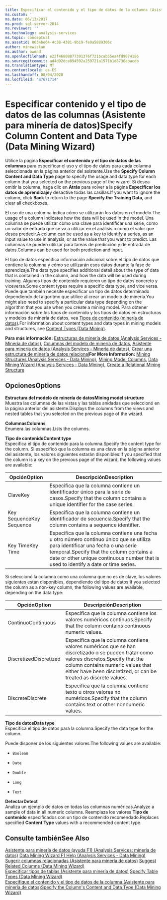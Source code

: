 ```yaml
---
title: Especificar el contenido y el tipo de datos de la columna (Asistente para minería de datos) | Microsoft Docs
ms.custom: ''
ms.date: 06/13/2017
ms.prod: sql-server-2014
ms.reviewer: ''
ms.technology: analysis-services
ms.topic: conceptual
ms.assetid: 0634be64-4c38-4381-9b19-fe9a5889306c
author: minewiskan
ms.author: owend
ms.openlocfilehash: e22f46808877391376f721bcab55ea4fd9074186
ms.sourcegitcommit: ad4d92dce894592a259721a1571b1d8736abacdb
ms.translationtype: MT
ms.contentlocale: es-ES
ms.lasthandoff: 08/04/2020
ms.locfileid: "87671714"
---
```

# <a name="specify-column-content-and-data-type-data-mining-wizard"></a><span data-ttu-id="0c363-102">Especificar contenido y el tipo de datos de las columnas (Asistente para minería de datos)</span><span class="sxs-lookup"><span data-stu-id="0c363-102">Specify Column Content and Data Type (Data Mining Wizard)</span></span>
  <span data-ttu-id="0c363-103">Utilice la página **Especificar el contenido y el tipo de datos de las columnas** para especificar el uso y el tipo de datos para cada columna seleccionada en la página anterior del asistente.</span><span class="sxs-lookup"><span data-stu-id="0c363-103">Use the **Specify Column Content and Data Type** page to specify the usage and data type for each column that you selected on the previous page of the wizard.</span></span> <span data-ttu-id="0c363-104">Si desea omitir la columna, haga clic en **Atrás** para volver a la página **Especificar los datos de aprendizaje**y desactive todas las casillas.</span><span class="sxs-lookup"><span data-stu-id="0c363-104">If you want to ignore the column, click **Back** to return to the page **Specify the Training Data**, and clear all checkboxes.</span></span>  
  
 <span data-ttu-id="0c363-105">El uso de una columna indica cómo se utilizarán los datos en el modelo.</span><span class="sxs-lookup"><span data-stu-id="0c363-105">The usage of a column indicates how the data will be used in the model.</span></span> <span data-ttu-id="0c363-106">Una columna se puede utilizar como una clave para identificar una serie, como un valor de entrada que se va a utilizar en el análisis o como el valor que desea predecir.</span><span class="sxs-lookup"><span data-stu-id="0c363-106">A column can be used as a key to identify a series, as an input value to use in analysis, or as the value that you want to predict.</span></span> <span data-ttu-id="0c363-107">Las columnas se pueden utilizar para tareas de predicción y de entrada de datos.</span><span class="sxs-lookup"><span data-stu-id="0c363-107">Columns can be used for both prediction and input.</span></span>  
  
 <span data-ttu-id="0c363-108">El tipo de datos especifica información adicional sobre el tipo de datos que contiene la columna y cómo se utilizarán esos datos durante la fase de aprendizaje.</span><span class="sxs-lookup"><span data-stu-id="0c363-108">The data type specifies additional detail about the type of data that is contained in the column, and how the data will be used during training.</span></span> <span data-ttu-id="0c363-109">Algunos tipos de contenido requieren un tipo de datos concreto y viceversa.</span><span class="sxs-lookup"><span data-stu-id="0c363-109">Some content types require a specific data type, and vice versa.</span></span> <span data-ttu-id="0c363-110">Puede que también necesite especificar un tipo de datos determinado dependiendo del algoritmo que utilice al crear un modelo de minería.</span><span class="sxs-lookup"><span data-stu-id="0c363-110">You might also need to specify a particular data type depending on the algorithm that you use when you create a mining model.</span></span> <span data-ttu-id="0c363-111">Para obtener información sobre los tipos de contenido y los tipos de datos en estructuras y modelos de minería de datos, vea [Tipos de contenido &#40;minería de datos&#41;](data-mining/content-types-data-mining.md).</span><span class="sxs-lookup"><span data-stu-id="0c363-111">For information about content types and data types in mining models and structures, see [Content Types &#40;Data Mining&#41;](data-mining/content-types-data-mining.md).</span></span>  
  
 <span data-ttu-id="0c363-112">**Para más información:** [Estructuras de minería de datos &#40;Analysis Services - Minería de datos&#41;](data-mining/mining-structures-analysis-services-data-mining.md), [Columnas del modelo de minería de datos](data-mining/mining-model-columns.md), [Asistente para minería de datos &#40;Analysis Services - Minería de datos&#41;](data-mining/data-mining-wizard-analysis-services-data-mining.md), [Crear una estructura de minería de datos relacional](data-mining/create-a-relational-mining-structure.md)</span><span class="sxs-lookup"><span data-stu-id="0c363-112">**For More Information:** [Mining Structures &#40;Analysis Services - Data Mining&#41;](data-mining/mining-structures-analysis-services-data-mining.md), [Mining Model Columns](data-mining/mining-model-columns.md), [Data Mining Wizard &#40;Analysis Services - Data Mining&#41;](data-mining/data-mining-wizard-analysis-services-data-mining.md), [Create a Relational Mining Structure](data-mining/create-a-relational-mining-structure.md)</span></span>  
  
## <a name="options"></a><span data-ttu-id="0c363-113">Opciones</span><span class="sxs-lookup"><span data-stu-id="0c363-113">Options</span></span>  
 <span data-ttu-id="0c363-114">**Estructura del modelo de minería de datos**</span><span class="sxs-lookup"><span data-stu-id="0c363-114">**Mining model structure**</span></span>  
 <span data-ttu-id="0c363-115">Muestra las columnas de las vistas y las tablas anidadas que seleccionó en la página anterior del asistente.</span><span class="sxs-lookup"><span data-stu-id="0c363-115">Displays the columns from the views and nested tables that you selected on the previous page of the wizard.</span></span>  
  
 <span data-ttu-id="0c363-116">**Columnas**</span><span class="sxs-lookup"><span data-stu-id="0c363-116">**Columns**</span></span>  
 <span data-ttu-id="0c363-117">Enumera las columnas.</span><span class="sxs-lookup"><span data-stu-id="0c363-117">Lists the columns.</span></span>  
  
 <span data-ttu-id="0c363-118">**Tipo de contenido**</span><span class="sxs-lookup"><span data-stu-id="0c363-118">**Content type**</span></span>  
 <span data-ttu-id="0c363-119">Especifica el tipo de contenido para la columna.</span><span class="sxs-lookup"><span data-stu-id="0c363-119">Specify the content type for the column.</span></span> <span data-ttu-id="0c363-120">Si especificó que la columna es una clave en la página anterior del asistente, los valores siguientes estarán disponibles:</span><span class="sxs-lookup"><span data-stu-id="0c363-120">If you specified that the column is a key on the previous page of the wizard, the following values are available:</span></span>  
  
|<span data-ttu-id="0c363-121">Opción</span><span class="sxs-lookup"><span data-stu-id="0c363-121">Option</span></span>|<span data-ttu-id="0c363-122">Descripción</span><span class="sxs-lookup"><span data-stu-id="0c363-122">Description</span></span>|  
|------------|-----------------|  
|<span data-ttu-id="0c363-123">Clave</span><span class="sxs-lookup"><span data-stu-id="0c363-123">Key</span></span>|<span data-ttu-id="0c363-124">Especifica que la columna contiene un identificador único para la serie de casos.</span><span class="sxs-lookup"><span data-stu-id="0c363-124">Specify that the column contains a unique identifier for the case series.</span></span>|  
|<span data-ttu-id="0c363-125">Key Sequence</span><span class="sxs-lookup"><span data-stu-id="0c363-125">Key Sequence</span></span>|<span data-ttu-id="0c363-126">Especifica que la columna contiene un identificador de secuencia.</span><span class="sxs-lookup"><span data-stu-id="0c363-126">Specify that the column contains a sequence identifier.</span></span>|  
|<span data-ttu-id="0c363-127">Key Time</span><span class="sxs-lookup"><span data-stu-id="0c363-127">Key Time</span></span>|<span data-ttu-id="0c363-128">Especifica que la columna contiene una fecha u otro número continuo único que se utiliza para identificar una fecha o una serie temporal.</span><span class="sxs-lookup"><span data-stu-id="0c363-128">Specify that the column contains a date or other unique continuous number that is used to identify a date or time series.</span></span>|  
  
 <span data-ttu-id="0c363-129">Si seleccionó la columna como una columna que no es de clave, los valores siguientes están disponibles, dependiendo del tipo de datos:</span><span class="sxs-lookup"><span data-stu-id="0c363-129">If you selected the column as a non-key column, the following values are available, depending on the data type:</span></span>  
  
|<span data-ttu-id="0c363-130">Opción</span><span class="sxs-lookup"><span data-stu-id="0c363-130">Option</span></span>|<span data-ttu-id="0c363-131">Descripción</span><span class="sxs-lookup"><span data-stu-id="0c363-131">Description</span></span>|  
|------------|-----------------|  
|<span data-ttu-id="0c363-132">Continuo</span><span class="sxs-lookup"><span data-stu-id="0c363-132">Continuous</span></span>|<span data-ttu-id="0c363-133">Especifica que la columna contiene los valores numéricos continuos.</span><span class="sxs-lookup"><span data-stu-id="0c363-133">Specify that the column contains continuous numeric values.</span></span>|  
|<span data-ttu-id="0c363-134">Discretized</span><span class="sxs-lookup"><span data-stu-id="0c363-134">Discretized</span></span>|<span data-ttu-id="0c363-135">Especifica que la columna contiene valores numéricos que se han discretizado o se pueden tratar como valores discretos.</span><span class="sxs-lookup"><span data-stu-id="0c363-135">Specify that the column contains numeric values that either have been discretized, or can be treated as discrete values.</span></span>|  
|<span data-ttu-id="0c363-136">Discrete</span><span class="sxs-lookup"><span data-stu-id="0c363-136">Discrete</span></span>|<span data-ttu-id="0c363-137">Especifica que la columna contiene texto u otros valores no numéricos.</span><span class="sxs-lookup"><span data-stu-id="0c363-137">Specify that the column contains text or other nonnumeric values.</span></span>|  
  
 <span data-ttu-id="0c363-138">**Tipo de datos**</span><span class="sxs-lookup"><span data-stu-id="0c363-138">**Data type**</span></span>  
 <span data-ttu-id="0c363-139">Especifica el tipo de datos para la columna.</span><span class="sxs-lookup"><span data-stu-id="0c363-139">Specify the data type for the column.</span></span>  
  
 <span data-ttu-id="0c363-140">Puede disponer de los siguientes valores:</span><span class="sxs-lookup"><span data-stu-id="0c363-140">The following values are available:</span></span>  
  
-   `Boolean`  
  
-   `Date`  
  
-   `Double`  
  
-   `Long`  
  
-   `Text`  
  
 <span data-ttu-id="0c363-141">**Detectar**</span><span class="sxs-lookup"><span data-stu-id="0c363-141">**Detect**</span></span>  
 <span data-ttu-id="0c363-142">Analiza un ejemplo de datos en todas las columnas numéricas.</span><span class="sxs-lookup"><span data-stu-id="0c363-142">Analyze a sample of data in all numeric columns.</span></span> <span data-ttu-id="0c363-143">Reemplaza los valores **Tipo de contenido** especificados con un tipo de contenido recomendado.</span><span class="sxs-lookup"><span data-stu-id="0c363-143">Replaces specified **Content Type** values with a recommended content type.</span></span>  
  
## <a name="see-also"></a><span data-ttu-id="0c363-144">Consulte también</span><span class="sxs-lookup"><span data-stu-id="0c363-144">See Also</span></span>  
 <span data-ttu-id="0c363-145">[Asistente para minería de datos (ayuda F1) &#40;Analysis Services: minería de datos&#41;](data-mining-wizard-f1-help-analysis-services-data-mining.md) </span><span class="sxs-lookup"><span data-stu-id="0c363-145">[Data Mining Wizard F1 Help &#40;Analysis Services - Data Mining&#41;](data-mining-wizard-f1-help-analysis-services-data-mining.md) </span></span>  
 <span data-ttu-id="0c363-146">[Sugerir columnas relacionadas &#40;Asistente para minería de datos&#41;](suggest-related-columns-data-mining-wizard.md) </span><span class="sxs-lookup"><span data-stu-id="0c363-146">[Suggest Related Columns &#40;Data Mining Wizard&#41;](suggest-related-columns-data-mining-wizard.md) </span></span>  
 <span data-ttu-id="0c363-147">[Especificar tipos de tablas &#40;Asistente para minería de datos&#41;](specify-table-types-data-mining-wizard.md) </span><span class="sxs-lookup"><span data-stu-id="0c363-147">[Specify Table Types &#40;Data Mining Wizard&#41;](specify-table-types-data-mining-wizard.md) </span></span>  
 [<span data-ttu-id="0c363-148">Especifique el contenido y el tipo de datos de la columna &#40;Asistente para minería de datos&#41;</span><span class="sxs-lookup"><span data-stu-id="0c363-148">Specify the Column's Content and Data Type &#40;Data Mining Wizard&#41;</span></span>](specify-the-column-s-content-and-data-type-data-mining-wizard.md)  
  
  
